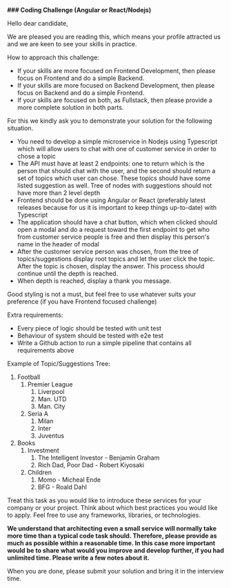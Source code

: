 **### Coding Challenge (Angular or React/Nodejs)**

Hello dear candidate,

We are pleased you are reading this, which means your profile attracted us and we are keen to see your skills in practice.

How to approach this challenge:

- If your skills are more focused on Frontend Development, then please focus on Frontend and do a simple Backend.
- If your skills are more focused on Backend Development, then please focus on Backend and do a simple Frontend.
- If your skills are focused on both, as Fullstack, then please provide a more complete solution in both parts.

For this we kindly ask you to demonstrate your solution for the following situation.

- You need to develop a simple microservice in Nodejs using Typescript which will allow users to chat with one of customer service in order to chose a topic
- The API must have at least 2 endpoints: one to return which is the person that should chat with the user, and the second should return a set of topics which user can chose. These topics should have some listed suggestion as well. Tree of nodes with suggestions should not have more than 2 level depth
- Frontend should be done using Angular or React (preferably latest releases because for us it is important to keep things up-to-date) with Typescript
- The application should have a chat button, which when clicked should open a modal and do a request toward the first endpoint to get who from customer service people is free and then display this person's name in the header of modal
- After the customer service person was chosen, from the tree of topics/suggestions display root topics and let the user click the topic. After the topic is chosen, display the answer. This process should continue until the depth is reached.
- When depth is reached, display a thank you message.

Good styling is not a must, but feel free to use whatever suits your preference (if you have Frontend focused challenge)

Extra requirements:

- Every piece of logic should be tested with unit test
- Behaviour of system should be tested with e2e test
- Write a Github action to run a simple pipeline that contains all requirements above

Example of Topic/Suggestions Tree:

1. Football
   1. Premier League
      1. Liverpool
      2. Man. UTD
      3. Man. City
   2. Seria A
      1. Milan
      2. Inter
      3. Juventus
2. Books
   1. Investment
      1. The Intelligent Investor - Benjamin Graham
      2. Rich Dad, Poor Dad - Robert Kiyosaki
   2. Children
      1. Momo - Micheal Ende
      2. BFG - Roald Dahl

Treat this task as you would like to introduce these services for your company or your project. Think about which best practices you would like to apply. Feel free to use any frameworks, libraries, or technologies.

**We understand that architecting even a small service will normally take more time than a typical code task should. Therefore, please provide as much as possible within a reasonable time. In this case more important would be to share what would you improve and develop further, if you had unlimited time. Please write a few notes about it.**

When you are done, please submit your solution and bring it in the interview time.
